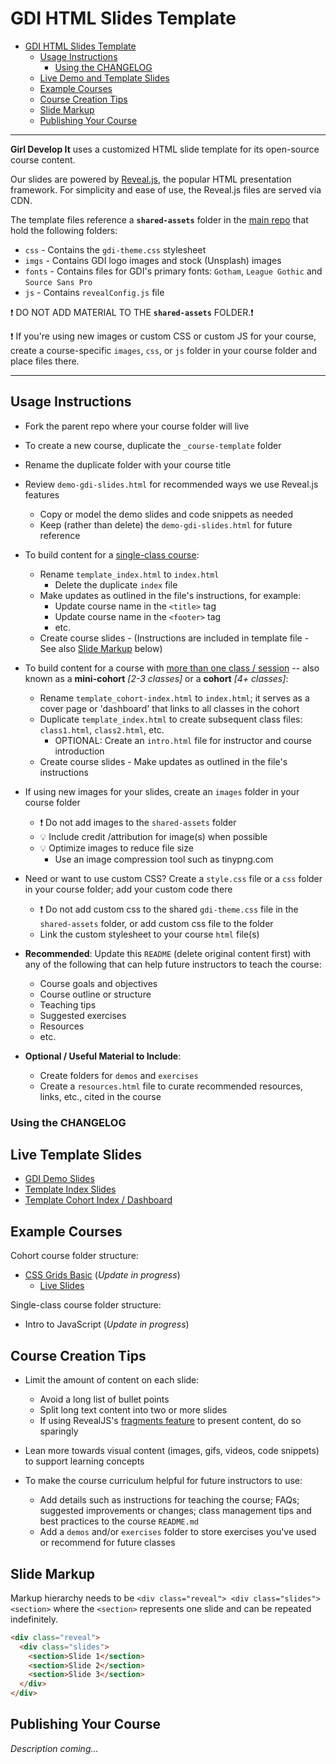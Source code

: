 # GDI HTML Slides Template

<!-- TOC start -->

- [GDI HTML Slides Template](#gdi-html-slides-template)
  - [Usage Instructions](#usage-instructions)
    - [Using the CHANGELOG](#using-the-changelog)
  - [Live Demo and Template Slides](#live-template-slides)
  - [Example Courses](#example-courses)
  - [Course Creation Tips](#course-creation-tips)
  - [Slide Markup](#slide-markup)
  - [Publishing Your Course](#publishing-your-course)
    <!-- TOC end -->
    <!-- TOC --><a name="gdi-html-slides-template"></a>

---

**Girl Develop It** uses a customized HTML slide template for its open-source course content.

Our slides are powered by [Reveal.js](https://revealjs.com/), the popular HTML presentation framework. For simplicity and ease of use, the Reveal.js files are served via CDN.

The template files reference a **`shared-assets`** folder in the [main repo](/shared-assets/) that hold the following folders:

- `css` - Contains the `gdi-theme.css` stylesheet
- `imgs` - Contains GDI logo images and stock (Unsplash) images
- `fonts` - Contains files for GDI's primary fonts: `Gotham`, `League Gothic` and `Source Sans Pro`
- `js` - Contains `revealConfig.js` file

:exclamation: DO NOT ADD MATERIAL TO THE **`shared-assets`** FOLDER.:exclamation:

:exclamation: If you're using new images or custom CSS or custom JS for your course, create a course-specific `images`, `css`, or `js` folder in your course folder and place files there.

---

## Usage Instructions

- Fork the parent repo where your course folder will live

- To create a new course, duplicate the `_course-template` folder
  <br/>

- Rename the duplicate folder with your course title
  <br/>

- Review `demo-gdi-slides.html` for recommended ways we use Reveal.js features

  - Copy or model the demo slides and code snippets as needed
  - Keep (rather than delete) the `demo-gdi-slides.html` for future reference
    <br/>

- To build content for a [single-class course](#examples):

  - Rename `template_index.html` to `index.html`
    - Delete the duplicate `index` file
  - Make updates as outlined in the file's instructions, for example:
    - Update course name in the `<title>` tag
    - Update course name in the `<footer>` tag
    - etc.
  - Create course slides - (Instructions are included in template file - See also [Slide Markup](#slide-markup) below)
    <br/>

- To build content for a course with [more than one class / session](#examples) -- also known as a **mini-cohort** _[2-3 classes]_ or a **cohort** _[4+ classes]_:

  - Rename `template_cohort-index.html` to `index.html`; it serves as a cover page or 'dashboard' that links to all classes in the cohort
  - Duplicate `template_index.html` to create subsequent class files: `class1.html`, `class2.html`, etc.
    - OPTIONAL: Create an `intro.html` file for instructor and course introduction
  - Create course slides - Make updates as outlined in the file's instructions
    <br/>

- If using new images for your slides, create an `images` folder in your course folder

  - :exclamation: Do not add images to the `shared-assets` folder
  - :bulb: Include credit /attribution for image(s) when possible
  - :bulb: Optimize images to reduce file size
    - Use an image compression tool such as tinypng.com
      <br/>

- Need or want to use custom CSS? Create a `style.css` file or a `css` folder in your course folder; add your custom code there

  - :exclamation: Do not add custom css to the shared `gdi-theme.css` file in the `shared-assets` folder, or add custom css file to the folder
  - Link the custom stylesheet to your course `html` file(s)
    <br/>

- **Recommended**: Update this `README` (delete original content first) with any of the following that can help future instructors to teach the course:

  - Course goals and objectives
  - Course outline or structure
  - Teaching tips
  - Suggested exercises
  - Resources
  - etc.
    <br>

- **Optional / Useful Material to Include**:
  - Create folders for `demos` and `exercises`
  - Create a `resources.html` file to curate recommended resources, links, etc., cited in the course

### Using the CHANGELOG

## Live Template Slides

- [GDI Demo Slides](https://girldevelopit.github.io/gdi-html-css/_course-template/demo-gdi-slides.html)
- [Template Index Slides](https://girldevelopit.github.io/gdi-html-css/_course-template/template_index.html)
- [Template Cohort Index / Dashboard](https://girldevelopit.github.io/gdi-html-css/_course-template/template_cohort-index.html)

## Example Courses

Cohort course folder structure:

- [CSS Grids Basic](https://github.com/girldevelopit/gdi-html-css/tree/main/css-grid-basics) (_Update in progress_)
  - [Live Slides](https://girldevelopit.github.io/gdi-html-css/css-grid-basics/)

Single-class course folder structure:

- Intro to JavaScript (_Update in progress_)

## Course Creation Tips

- Limit the amount of content on each slide:

  - Avoid a long list of bullet points
  - Split long text content into two or more slides
  - If using RevealJS's [fragments feature](https://revealjs.com/fragments/) to present content, do so sparingly
    <br>

- Lean more towards visual content (images, gifs, videos, code snippets) to support learning concepts
  <br>

- To make the course curriculum helpful for future instructors to use:

  - Add details such as instructions for teaching the course; FAQs; suggested improvements or changes; class management tips and best practices to the course `README.md`
  - Add a `demos` and/or `exercises` folder to store exercises you've used or recommend for future classes

## Slide Markup

Markup hierarchy needs to be `<div class="reveal"> <div class="slides"> <section>` where the `<section>` represents one slide and can be repeated indefinitely.

```html
<div class="reveal">
  <div class="slides">
    <section>Slide 1</section>
    <section>Slide 2</section>
    <section>Slide 3</section>
  </div>
</div>
```

## Publishing Your Course

_Description coming..._

